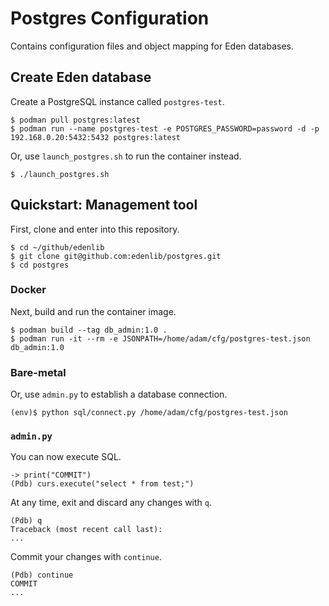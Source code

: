 # Postgres Configuration
Contains configuration files and object mapping for Eden databases.

## Create Eden database
Create a PostgreSQL instance called `postgres-test`.
```shell
$ podman pull postgres:latest
$ podman run --name postgres-test -e POSTGRES_PASSWORD=password -d -p 192.168.0.20:5432:5432 postgres:latest
```

Or, use `launch_postgres.sh` to run the container instead.
```shell
$ ./launch_postgres.sh
```

## Quickstart: Management tool
First, clone and enter into this repository.
```shell
$ cd ~/github/edenlib
$ git clone git@github.com:edenlib/postgres.git
$ cd postgres
```

### Docker
Next, build and run the container image.
```shell
$ podman build --tag db_admin:1.0 .
$ podman run -it --rm -e JSONPATH=/home/adam/cfg/postgres-test.json db_admin:1.0
```

### Bare-metal
Or, use `admin.py` to establish a database connection.
```shell
(env)$ python sql/connect.py /home/adam/cfg/postgres-test.json
```

### `admin.py`
You can now execute SQL.
```shell
-> print("COMMIT")
(Pdb) curs.execute("select * from test;")
```

At any time, exit and discard any changes with `q`.
```shell
(Pdb) q
Traceback (most recent call last):
...
```

Commit your changes with `continue`.
```shell
(Pdb) continue
COMMIT
...
```

